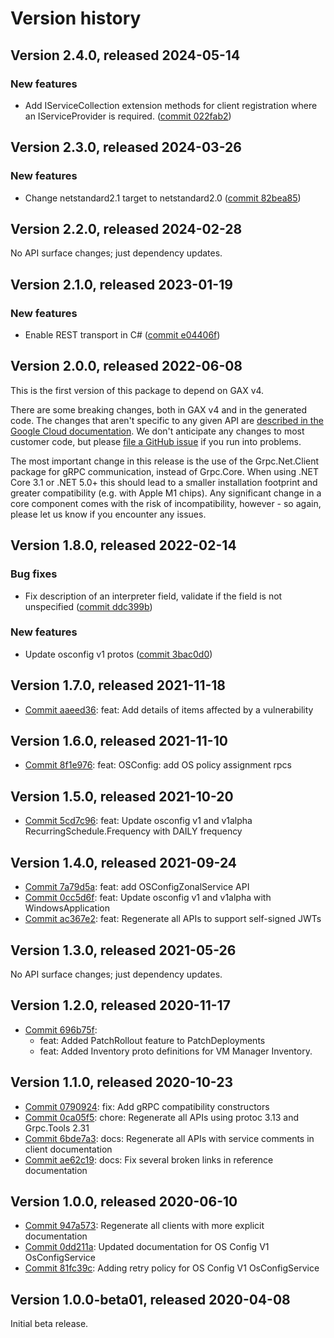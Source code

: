 # Version history

## Version 2.4.0, released 2024-05-14

### New features

- Add IServiceCollection extension methods for client registration where an IServiceProvider is required. ([commit 022fab2](https://github.com/googleapis/google-cloud-dotnet/commit/022fab203f28fb9c608972af7f8b83f571ae5694))

## Version 2.3.0, released 2024-03-26

### New features

- Change netstandard2.1 target to netstandard2.0 ([commit 82bea85](https://github.com/googleapis/google-cloud-dotnet/commit/82bea850661975b9750ac30753528cc9d2e05240))

## Version 2.2.0, released 2024-02-28

No API surface changes; just dependency updates.

## Version 2.1.0, released 2023-01-19

### New features

- Enable REST transport in C# ([commit e04406f](https://github.com/googleapis/google-cloud-dotnet/commit/e04406fbc8700134ab6955e5244a5f2924a16a0a))

## Version 2.0.0, released 2022-06-08

This is the first version of this package to depend on GAX v4.

There are some breaking changes, both in GAX v4 and in the generated
code. The changes that aren't specific to any given API are [described in the Google Cloud
documentation](https://cloud.google.com/dotnet/docs/reference/help/breaking-gax4).
We don't anticipate any changes to most customer code, but please [file a
GitHub issue](https://github.com/googleapis/google-cloud-dotnet/issues/new/choose)
if you run into problems.

The most important change in this release is the use of the Grpc.Net.Client package
for gRPC communication, instead of Grpc.Core. When using .NET Core 3.1 or .NET 5.0+
this should lead to a smaller installation footprint and greater compatibility (e.g.
with Apple M1 chips). Any significant change in a core component comes with the risk
of incompatibility, however - so again, please let us know if you encounter any
issues.


## Version 1.8.0, released 2022-02-14

### Bug fixes

- Fix description of an interpreter field, validate if the field is not unspecified ([commit ddc399b](https://github.com/googleapis/google-cloud-dotnet/commit/ddc399bcb2411cb5629f49a669b638570574603c))

### New features

- Update osconfig v1 protos ([commit 3bac0d0](https://github.com/googleapis/google-cloud-dotnet/commit/3bac0d0f26d4aa438afdf9e28d71f4e2271ff08f))

## Version 1.7.0, released 2021-11-18

- [Commit aaeed36](https://github.com/googleapis/google-cloud-dotnet/commit/aaeed36): feat: Add details of items affected by a vulnerability

## Version 1.6.0, released 2021-11-10

- [Commit 8f1e976](https://github.com/googleapis/google-cloud-dotnet/commit/8f1e976): feat: OSConfig: add OS policy assignment rpcs

## Version 1.5.0, released 2021-10-20

- [Commit 5cd7c96](https://github.com/googleapis/google-cloud-dotnet/commit/5cd7c96): feat: Update osconfig v1 and v1alpha RecurringSchedule.Frequency with DAILY frequency

## Version 1.4.0, released 2021-09-24

- [Commit 7a79d5a](https://github.com/googleapis/google-cloud-dotnet/commit/7a79d5a): feat: add OSConfigZonalService API
- [Commit 0cc5d6f](https://github.com/googleapis/google-cloud-dotnet/commit/0cc5d6f): feat: Update osconfig v1 and v1alpha with WindowsApplication
- [Commit ac367e2](https://github.com/googleapis/google-cloud-dotnet/commit/ac367e2): feat: Regenerate all APIs to support self-signed JWTs

## Version 1.3.0, released 2021-05-26

No API surface changes; just dependency updates.

## Version 1.2.0, released 2020-11-17

- [Commit 696b75f](https://github.com/googleapis/google-cloud-dotnet/commit/696b75f):
  - feat: Added PatchRollout feature to PatchDeployments
  - feat: Added Inventory proto definitions for VM Manager Inventory.

## Version 1.1.0, released 2020-10-23

- [Commit 0790924](https://github.com/googleapis/google-cloud-dotnet/commit/0790924): fix: Add gRPC compatibility constructors
- [Commit 0ca05f5](https://github.com/googleapis/google-cloud-dotnet/commit/0ca05f5): chore: Regenerate all APIs using protoc 3.13 and Grpc.Tools 2.31
- [Commit 6bde7a3](https://github.com/googleapis/google-cloud-dotnet/commit/6bde7a3): docs: Regenerate all APIs with service comments in client documentation
- [Commit ae62c19](https://github.com/googleapis/google-cloud-dotnet/commit/ae62c19): docs: Fix several broken links in reference documentation

## Version 1.0.0, released 2020-06-10

- [Commit 947a573](https://github.com/googleapis/google-cloud-dotnet/commit/947a573): Regenerate all clients with more explicit documentation
- [Commit 0dd211a](https://github.com/googleapis/google-cloud-dotnet/commit/0dd211a): Updated documentation for OS Config V1 OsConfigService
- [Commit 81fc39c](https://github.com/googleapis/google-cloud-dotnet/commit/81fc39c): Adding retry policy for OS Config V1 OsConfigService

## Version 1.0.0-beta01, released 2020-04-08

Initial beta release.


